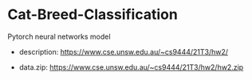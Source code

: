 # Cat-Breed-Classification
Pytorch neural networks model

* description: https://www.cse.unsw.edu.au/~cs9444/21T3/hw2/

* data.zip: https://www.cse.unsw.edu.au/~cs9444/21T3/hw2/hw2.zip
